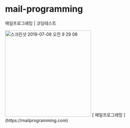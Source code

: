 # mail-programming
매일프로그래밍 | 코딩테스트

<img width="281" alt="스크린샷 2019-07-08 오전 9 29 08" src="https://user-images.githubusercontent.com/39197978/60775930-0210cb00-a163-11e9-867c-607357320edd.png">
[ 매일프로그래밍 ](https://mailprogramming.com)
